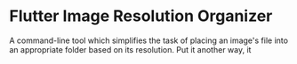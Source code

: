 # Flutter Image Resolution Organizer

A command-line tool which simplifies the task of placing an image's file into an appropriate folder based on its resolution. Put it another way, it
